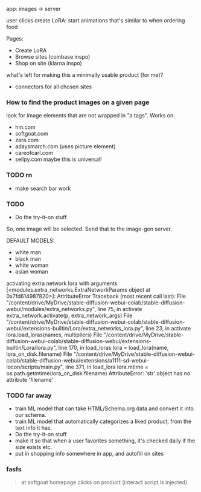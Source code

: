 app: images -> server

user clicks create LoRA: start animations that's similar to when ordering food

Pages:

- Create LoRA
- Browse sites (coinbase inspo)
- Shop on site (klarna inspo)

what's left for making this a minimally usable product (for me)?

- connectors for all chosen sites

### How to find the product images on a given page

look for image elements that are not wrapped in "a tags". Works on:

- hm.com
- softgoat.com
- zara.com
- adaysmarch.com (uses picture element)
- careofcarl.com
- sellpy.com
  maybe this is universal!

### TODO rn

- make search bar work

### TODO

- Do the try-it-on stuff

So, one image will be selected. Send that to the image-gen server.

DEFAULT MODELS:

- white man
- black man
- white woman
- asian woman

activating extra network lora with arguments [<modules.extra_networks.ExtraNetworkParams object at 0x7fd614987820>]: AttributeError
Traceback (most recent call last):
File "/content/drive/MyDrive/stable-diffusion-webui-colab/stable-diffusion-webui/modules/extra_networks.py", line 75, in activate
extra_network.activate(p, extra_network_args)
File "/content/drive/MyDrive/stable-diffusion-webui-colab/stable-diffusion-webui/extensions-builtin/Lora/extra_networks_lora.py", line 23, in activate
lora.load_loras(names, multipliers)
File "/content/drive/MyDrive/stable-diffusion-webui-colab/stable-diffusion-webui/extensions-builtin/Lora/lora.py", line 170, in load_loras
lora = load_lora(name, lora_on_disk.filename)
File "/content/drive/MyDrive/stable-diffusion-webui-colab/stable-diffusion-webui/extensions/a1111-sd-webui-locon/scripts/main.py", line 371, in load_lora
lora.mtime = os.path.getmtime(lora_on_disk.filename)
AttributeError: 'str' object has no attribute 'filename'

### TODO far away

- train ML model that can take HTML/Schema.org data and convert it into our schema.
- train ML model that automatically categorizes a liked product, from the text info it has.
- Do the try-it-on stuff
- make it so that when a user favorites something, it's checked daily if the size exists etc.
- put in shopping info somewhere in app, and autofill on sites

### fasfs

> at softgoat homepage
> clicks on product (interact script is injected)
